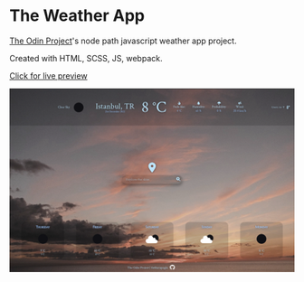 # The Weather App

[The Odin Project](https://www.theodinproject.com/lessons/node-path-javascript-weather-app)'s node path javascript weather app project.

Created with HTML, SCSS, JS, webpack.

[Click for live preview](https://fatiharapoglu.github.io/weather)

![RPS](dist/assets/readme.png)
